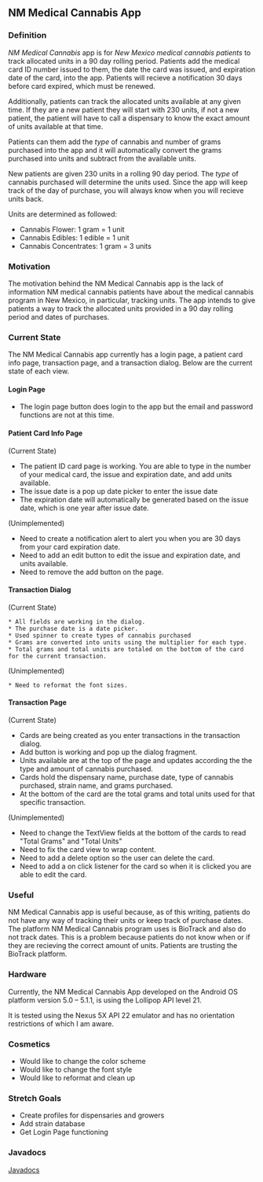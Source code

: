 ## NM Medical Cannabis App

### Definition

*NM Medical Cannabis* app is for *New Mexico medical cannabis patients* to track allocated units in a 90 day rolling period. 
Patients add the medical card ID number issued to them, the date the card was issued, and expiration date of the card, into the app. Patients will recieve a notification 30 days before card expired, which must be renewed. 

Additionally, patients can track the allocated units available at any given time. If they are a new patient they will start with 230 units, if not a new patient, the patient will have to call a dispensary to know the exact amount of units available at that time.

Patients can them add the *type* of cannabis and number of grams purchased into the app and it will automatically convert the grams purchased into units and subtract from the available units.  

New patients are given 230 units in a rolling 90 day period. The *type* of cannabis purchased will determine the units used. 
Since the app will keep track of the day of purchase, you will always know when you will recieve units back.

Units are determined as followed:
  * Cannabis Flower: 1 gram = 1 unit
  * Cannabis Edibles: 1 edible = 1 unit
  * Cannabis Concentrates: 1 gram = 3 units 
  
### Motivation 

The motivation behind the NM Medical Cannabis app is the lack of information NM medical cannabis patients have about the medical cannabis program in New Mexico, in particular, tracking units. The app intends to give patients a way to track the allocated units provided in a 90 day rolling period and dates of purchases. 

### Current State

The NM Medical Cannabis app currently has a login page, a patient card info page, transaction page, and a transaction dialog. Below are the current state of each view. 

#### Login Page
   * The login page button does login to the app but the email and password functions are not at this time. 
   
#### Patient Card Info Page
  (Current State)
  
   * The patient ID card page is working. You are able to type in the number of your medical card, the issue and expiration date, and add units available.
   * The issue date is a pop up date picker to enter the issue date
   * The expiration date will automatically be generated based on the issue date, which is one year after issue date.
   
  (Unimplemented)
  
   * Need to create a notification alert to alert you when you are 30 days from your card expiration date. 
   * Need to add an edit button to edit the issue and expiration date, and units available.
   * Need to remove the add button on the page. 
   
#### Transaction Dialog

   (Current State)
   
    * All fields are working in the dialog.
    * The purchase date is a date picker.
    * Used spinner to create types of cannabis purchased
    * Grams are converted into units using the multiplier for each type.
    * Total grams and total units are totaled on the bottom of the card for the current transaction. 
   
   (Unimplemented)
   
    * Need to reformat the font sizes.

#### Transaction Page
  (Current State)
  
   * Cards are being created as you enter transactions in the transaction dialog. 
   * Add button is working and pop up the dialog fragment.
   * Units available are at the top of the page and updates according the the type and amount of cannabis purchased.
   * Cards hold the dispensary name, purchase date, type of cannabis purchased, strain name, and grams purchased.
   * At the bottom of the card are the total grams and total units used for that specific transaction.
  
  (Unimplemented)
  
   * Need to change the TextView fields at the bottom of the cards to read "Total Grams" and "Total Units"
   * Need to fix the card view to wrap content.
   * Need to add a delete option so the user can delete the card. 
   * Need to add a on click listener for the card so when it is clicked you are able to edit the card. 
   

### Useful

NM Medical Cannabis app is useful because, as of this writing, patients do not have any way of tracking their units or keep track of purchase dates. The platform NM Medical Cannabis program uses is BioTrack and also do not track dates. This is a problem because patients do not know when or if they are recieving the correct amount of units. Patients are trusting the BioTrack platform.

### Hardware

Currently, the NM Medical Cannabis App developed on the Android OS platform version 5.0 – 5.1.1, is using the Lollipop API level 21. 

It is tested using the Nexus 5X API 22 emulator and has no orientation restrictions of which I am aware. 

### Cosmetics

   * Would like to change the color scheme
   * Would like to change the font style
   * Would like to reformat and clean up
   
### Stretch Goals
   * Create profiles for dispensaries and growers
   * Add strain database 
   * Get Login Page functioning
  
### Javadocs

[Javadocs](docs)

 

